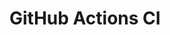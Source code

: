 # GitHub Actions CI
































































































































































































































































































































































































































































































































































































































































































































































































































































































































































































































































































































































































































































































































































































































































































































































































































































































































































































































































































































































































































































































































































































































































































































































































































































































































































































































































































































































































































































